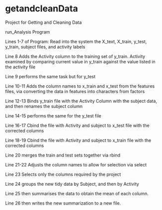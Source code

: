 # getandcleanData
Project for Getting and Cleaning Data

run_Analysis Program

Lines 1-7 of Program: Read into the system the X_text, X_train, y_test, y_train, subject files, and activity labels 

Line 8 Adds the Activity column to the training set of y_train.  Activity examined by comparing current value in y_train against the value listed in the activity file

Line 9 performs the same task but for y_test

Line 10-11 Adds the column names to x_train and x_test from the features files, via converting the data in features into characters from factors

Line 12-13 Binds y_train file with the Activity Column with the subject data, and then renames the subject column

Line 14-15 performs the same for the y_test file

Line 16-17 Cbind the file with Activity and subject to x_test file with the corrected columns

Line 18-19 Cbind the file with Activity and subject to x_train file with the corrected columns

Line 20 merges the train and test sets together via rbind

Line 21-22 Adjusts the column names to allow for selection via select

Line 23 Selects only the columns required by the project

Line 24 groups the new tidy data by Subject, and then by Activity

Line 25 then summarises the data to obtain the mean of each column.

Line 26 then writes the new summarization to a new file.